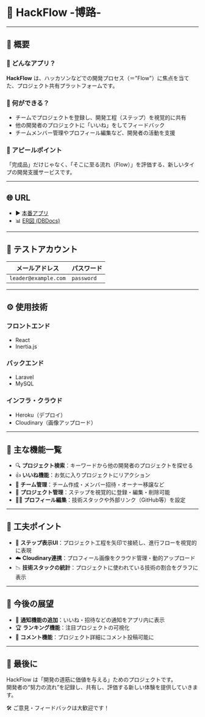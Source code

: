 # 🎯 HackFlow -博路-

---

## 📝 概要

### 🔹 どんなアプリ？
**HackFlow** は、ハッカソンなどでの開発プロセス（＝"Flow"）に焦点を当てた、プロジェクト共有プラットフォームです。

### 🔹 何ができる？
- チームでプロジェクトを登録し、開発工程（ステップ）を視覚的に共有
- 他の開発者のプロジェクトに「いいね」をしてフィードバック
- チームメンバー管理やプロフィール編集など、開発者の活動を支援

### 🔹 アピールポイント
「完成品」だけじゃなく、「そこに至る流れ（Flow）」を評価する、新しいタイプの開発支援サービスです。

---

## 🌐 URL

- ▶️ [本番アプリ](https://hack-flow-c486eda020a0.herokuapp.com/)
- 📊 [ER図 (DBDocs)](https://dbdocs.io/maton369/HackFlow?view=relationships)

---

## 🧪 テストアカウント

| メールアドレス        | パスワード   |
|----------------------|--------------|
| `leader@example.com` | `password`   |

---

## ⚙️ 使用技術

### フロントエンド
- React
- Inertia.js

### バックエンド
- Laravel
- MySQL

### インフラ・クラウド
- Heroku（デプロイ）
- Cloudinary（画像アップロード）

---

## 🔑 主な機能一覧

- 🔍 **プロジェクト検索**：キーワードから他の開発者のプロジェクトを探せる
- 👍 **いいね機能**：お気に入りプロジェクトにリアクション
- 👥 **チーム管理**：チーム作成・メンバー招待・オーナー移譲など
- 📁 **プロジェクト管理**：ステップを視覚的に登録・編集・削除可能
- 🧑‍💻 **プロフィール編集**：技術スタックや外部リンク（GitHub等）を設定

---

## 🧠 工夫ポイント

- 🎨 **ステップ表示UI**：プロジェクト工程を矢印で接続し、進行フローを視覚的に表現
- ☁️ **Cloudinary連携**：プロフィール画像をクラウド管理・動的アップロード
- 📉 **技術スタックの統計**：プロジェクトに使われている技術の割合をグラフに表示

---

## 🚧 今後の展望

- 🔔 **通知機能の追加**：いいね・招待などの通知をアプリ内に表示
- 🏆 **ランキング機能**：注目プロジェクトの可視化
- 💬 **コメント機能**：プロジェクト詳細にコメント投稿可能に

---

## 📌 最後に

HackFlow は「開発の道筋に価値を与える」ためのプロジェクトです。  
開発者の“努力の流れ”を記録し、共有し、評価する新しい体験を提供していきます。

🛠 ご意見・フィードバックは大歓迎です！
